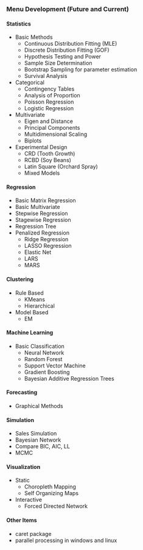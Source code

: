 ### Menu Development (Future and Current)

#### **Statistics**
- Basic Methods
  - Continuous Distribution Fitting (MLE)
  - Discrete Distribution Fitting (GOF)
  - Hypothesis Testing and Power
  - Sample Size Determination
  - Bootstrap Sampling for parameter estimation
  - Survival Analysis
- Categorical
  - Contingency Tables
  - Analysis of Proportion
  - Poisson Regression
  - Logistic Regression
- Multivariate
  - Eigen and Distance
  - Principal Components
  - Multidimensional Scaling
  - Biplots
- Experimental Design
  - CRD (Tooth Growth)
  - RCBD (Soy Beans)
  - Latin Square (Orchard Spray)
  - Mixed Models

#### **Regression**
- Basic Matrix Regression
- Basic Multivariate
- Stepwise Regression
- Stagewise Regression
- Regression Tree
- Penalized Regression
  - Ridge Regression
  - LASSO Regression
  - Elastic Net
  - LARS
  - MARS


#### **Clustering**
- Rule Based
  - KMeans
  - Hierarchical
- Model Based
  - EM

#### **Machine Learning**
- Basic Classification
  - Neural Network
  - Random Forest
  - Support Vector Machine
  - Gradient Boosting
  - Bayesian Additive Regression Trees

#### **Forecasting**
- Graphical Methods

#### **Simulation**
- Sales Simulation
- Bayesian Network
- Compare BIC, AIC, LL
- MCMC

#### **Visualization**
- Static
  - Choropleth Mapping
  - Self Organizing Maps
- Interactive
  - Forced Directed Network

#### **Other Items**
- caret package
- parallel processing in windows and linux
